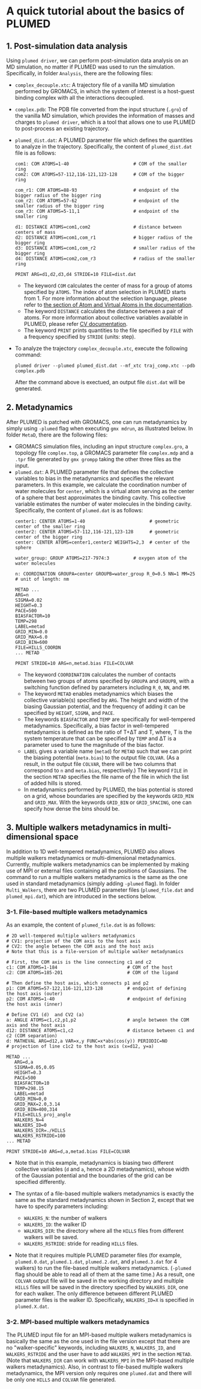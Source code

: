 A quick tutorial about the basics of PLUMED
============================
## 1. Post-simulation data analysis
Using `plumed driver`, we can perform post-simulation data analysis on an MD simulation, no matter if PLUMED was used to run the simulation. Specifically, in folder `Analysis`, there are the following files:
- `complex_decouple.xtc`: A trajectory file of a vanilla MD simulation performed by GROMACS, in which the system of interest is a host-guest binding complex with all the interactions decoupled. 
- `complex.pdb`: The PDB file converted from the input structure (`.gro`) of the vanilla MD simulation, which provides the information of masses and charges to `plumed driver`, which is a tool that allows one to use PLUMED to post-process an existing trajectory.
- `plumed_dist.dat`: A PLUMED parameter file which defines the quantities to analyze in the trajectory. Specifically, the content of `plumed_dist.dat` file is as follows:
    ```
    com1: COM ATOMS=1-40                        # COM of the smaller ring
    com2: COM ATOMS=57-112,116-121,123-128      # COM of the bigger ring

    com_r1: COM ATOMS=88-93                     # endpoint of the bigger radius of the bigger ring
    com_r2: COM ATOMS=57-62                     # endpoint of the smaller radius of the bigger ring
    com_r3: COM ATOMS=5-11,1                    # endpoint of the smaller ring

    d1: DISTANCE ATOMS=com1,com2                # distance between centers of mass
    d2: DISTANCE ATOMS=com1,com_r1              # bigger radius of the bigger ring
    d3: DISTANCE ATOMS=com1,com_r2              # smaller radius of the bigger ring
    d4: DISTANCE ATOMS=com2,com_r3              # radius of the smaller ring

    PRINT ARG=d1,d2,d3,d4 STRIDE=10 FILE=dist.dat
    ```
    - The keyword `COM` calculates the center of mass for a group of atoms specified by `ATOMS`. The index of atom selection in PLUMED starts from 1. For more information about the selection language, please refer to [the section of Atom and Virtual Atoms in the documentation](https://www.plumed.org/doc-master/user-doc/html/_group.html).
    - The keyword `DISTANCE` calculates the distance between a pair of atoms. For more information about collective variables available in PLUMED, please refer [CV documentation](https://www.plumed.org/doc-master/user-doc/html/_colvar.html).
    - The keyword `PRINT` prints quantities to the file specified by `FILE` with a frequency specified by `STRIDE` (units: step).

- To analyze the trajectory `complex_decouple.xtc`, execute the following command:
   ```
   plumed driver --plumed plumed_dist.dat --mf_xtc traj_comp.xtc --pdb complex.pdb 
   ```
   After the command above is exectued, an output file `dist.dat` will be generated.


## 2. Metadynamics
After PLUMED is patched with GROMACS, one can run metadynamics by simply using `-plumed` flag when executing `gmx mdrun`, as illustrated below. In folder `MetaD`, there are the following files:
- GROMACS simulation files, including an input structure `complex.gro`, a topology file `complex.top`, a GROMACS parameter file `complex.mdp` and a `.tpr` file generated by `gmx grompp` taking the other three files as the input. 
- `plumed.dat`: A PLUMED parameter file that defines the collective variables to bias in the metadynamics and specifies the relevant parameters. In this example, we calculate the coordination number of water molecules for `center`, which is a virtual atom serving as the center of a sphere that best approximates the binding cavity. This collective variable estimates the number of water molecules in the binding cavity. Specifically, the content of `plumed.dat` is as follows:
    ```
    center1: CENTER ATOMS=1-40                        # geometric center of the smaller ring
    center2: CENTER ATOMS=57-112,116-121,123-128      # geometric center of the bigger ring
    center: CENTER ATOMS=center1,center2 WEIGHTS=2,3  # center of the sphere

    water_group: GROUP ATOMS=217-7974:3         # oxygen atom of the water molecules

    n: COORDINATION GROUPA=center GROUPB=water_group R_0=0.5 NN=1 MM=25   # unit of length: nm

    METAD ...
    ARG=n
    SIGMA=0.02
    HEIGHT=0.3
    PACE=500
    BIASFACTOR=10
    TEMP=298
    LABEL=metad
    GRID_MIN=0.0
    GRID_MAX=6.0
    GRID_BIN=600
    FILE=HILLS_COORDN
    ... METAD

    PRINT STRIDE=10 ARG=n,metad.bias FILE=COLVAR
    ```
    - The keyword `COORDINATION` calculates the number of contacts between two groups of atoms specified by `GROUPA` and `GROUPB`, with a switching function defined by parameters including `R_0`, `NN`, and `MM`.
    - The keyword `METAD` enables metadynamics which biases the collective variable(s) specified by `ARG`. The height and width of the biasing Gaussian potential, and the frequency of adding it can be specified by `HEIGHT`, `SIGMA`, and `PACE`. 
    - The keywords `BIASFACTOR` and `TEMP` are specifically for well-tempered metadynamics. Specifically, a bias factor in well-tempered metadynamics is defined as the ratio of T+ΔT and T, where, T is the system temperature that can be specified by `TEMP` and ΔT is a parameter used to tune the magnitude of the bias factor. 
    - `LABEL` gives a variable name (`metad`) for `METAD` such that we can print the biasing potential (`meta.bias`) to the output file `COLVAR`. (As a result, in the output file `COLVAR`, there will be two columns that correspond to `n` and `meta.bias`, respectively.) The keyword `FILE` in the section `METAD` specifies the file name of the file in which the list of added hills is stored.
    - In metadynamics performed by PLUMED, the bias potential is stored on a grid, whose boundaries are specified by the keywords `GRID_MIN` and `GRID_MAX`. With the keywords `GRID_BIN` or `GRID_SPACING`, one can specify how dense the bins should be.

## 3. Multiple walkers metadynamics in multi-dimensional space
In addition to 1D well-tempered metadynamics, PLUMED also allows multiple walkers metadynamics or multi-dimensional metadynamics. Currently, multiple walkers metadynamics can be implemented by making use of MPI or external files containing all the positions of Gaussians. The command to run a multiple walkers metadynamics is the same as the one used in standard metadynamics (simply adding `-plumed` flag). In folder `Multi_Walkers`, there are two PLUMED parameter files (`plumed_file.dat` and `plumed_mpi.dat`), which are introduced in the sections below.

### 3-1. File-based multiple walkers metadynamics
As an example, the content of `plumed_file.dat` is as follows:
```
# 2D well-tempered multiple walkers metadynamics
# CV1: projection of the COM axis to the host axis
# CV2: the angle between the COM axis and the host axis
# Note that this is a file-version of multiple walker metadynamics

# First, the COM axis is the line connecting c1 and c2
c1: COM ATOMS=1-184                          # COM of the host
c2: COM ATOMS=185-201                        # COM of the ligand

# Then define the host axis, which connects p1 and p2
p1: COM ATOMS=57-122,116-121,123-128         # endpoint of defining the host axis (outer)
p2: COM ATOMS=1-40                           # endpoint of defining the host axis (inner)    

# Define CV1 (d)  and CV2 (a)
a: ANGLE ATOMS=c1,c2,p1,p2                   # angle between the COM axis and the host axis
d12: DISTANCE ATOMS=c1,c2                    # distance between c1 and c2 (COM separation)
d: MATHEVAL ARG=d12,a VAR=x,y FUNC=x*abs(cos(y)) PERIODIC=NO
# projection of line c1c2 to the host axis (x=d12, y=a)

METAD ...
   ARG=d,a
   SIGMA=0.05,0.05
   HEIGHT=0.3
   PACE=500
   BIASFACTOR=10
   TEMP=298.15
   LABEL=metad
   GRID_MIN=0,0
   GRID_MAX=2.0,3.14
   GRID_BIN=400,314
   FILE=HILLS_proj_angle
   WALKERS_N=4
   WALKERS_ID=0
   WALKERS_DIR=./HILLS
   WALKERS_RSTRIDE=100
... METAD

PRINT STRIDE=10 ARG=d,a,metad.bias FILE=COLVAR
```
- Note that in this example, metadynamics is biasing two different collective variables (`d` and `a`, hence a 2D metadynamics), whose width of the Gaussian potential and the boundaries of the grid can be specified differently. 

- The syntax of a file-based multiple walkers metadynamics is exactly the same as the standard metadynamics shown in Section 2, except that we have to specify parameters including:
  - `WALKERS_N`: the number of walkers
  - `WALKERS_ID`: the walker ID
  - `WALKERS_DIR`: the directory where all the `HILLS` files from different walkers will be saved.
  - `WALKERS_RSTRIDE`: stride for reading `HILLS` files.
- Note that it requires multiple PLUMED parameter files (for example, `plumed.0.dat`, `plumed.1.dat`, `plumed.2.dat`, and `plumed.3.dat` for 4 walkers) to run the file-based multiple walkers metadynamics. (`-plumed` flag should be able to read all of them at the same time.) As a result, one `COLVAR` output file will be saved in the working directory and multiple `HILLS` files will be saved in the directory specified by `WALKERS_DIR`, one for each walker. The only difference between different PLUMED parameter files is the walker ID. Specifically, `WALKERS_ID=X` is specified in `plumed.X.dat`.

### 3-2. MPI-based multiple walkers metadynamics
The PLUMED input file for an MPI-based multiple walkers metadynamics is basically the same as the one used in the file version except that there are no "walker-specific" keywords, including `WALKERS_N`, `WALKERS_ID`, and `WALKERS_RSTRIDE` and the user have to add `WALKERS_MPI` in the section `METAD`. (Note that `WALKERS_DIR` can work with `WALKERS_MPI` in the MPI-based multiple walkers metadynamics). Also, in contrast to file-based multiple walkers metadynamics, the MPI version only requires one `plumed.dat` and there will be only one `HILLS` and `COLVAR` file generated. 